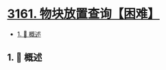 # [3161. 物块放置查询【困难】](https://github.com/tnotesjs/TNotes.leetcode/tree/main/notes/3161.%20%E7%89%A9%E5%9D%97%E6%94%BE%E7%BD%AE%E6%9F%A5%E8%AF%A2%E3%80%90%E5%9B%B0%E9%9A%BE%E3%80%91)

<!-- region:toc -->

- [1. 📝 概述](#1--概述)

<!-- endregion:toc -->

## 1. 📝 概述
